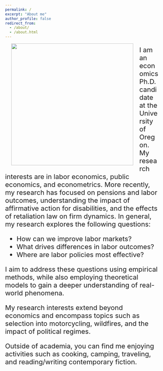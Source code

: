 ```yaml
---
permalink: /
excerpt: "About me"
author_profile: false
redirect_from: 
  - /about/
  - /about.html
---
```


<img style="float: left; margin: 0px 20px" src="./images/grad-photo-final.jpg" width="400">

<p style="font-size: 22px;">
I am an economics Ph.D. candidate at the University of Oregon. My research interests are in labor economics, public economics, and econometrics. More recently, my research has focused on pensions and labor outcomes, understanding the impact of affirmative action for disabilities, and the effects of retaliation law on firm dynamics. In general, my research explores the following questions:
</p>

<ul style="font-size: 22px;">
  <li>How can we improve labor markets?</li>
  <li>What drives differences in labor outcomes?</li>
  <li>Where are labor policies most effective?</li>
</ul>

<p style="font-size: 22px;">
I aim to address these questions using empirical methods, while also employing theoretical models to gain a deeper understanding of real-world phenomena.
</p>

<p style="font-size: 22px;">
My research interests extend beyond economics and encompass topics such as selection into motorcycling, wildfires, and the impact of political regimes.
</p>

<p style="font-size: 22px;">
Outside of academia, you can find me enjoying activities such as cooking, camping, traveling, and reading/writing contemporary fiction.
</p>

